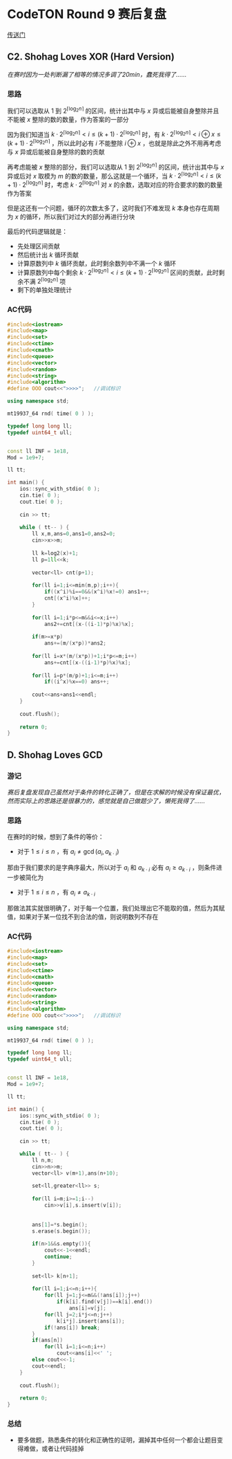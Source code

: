 # CodeTON Round 9 赛后复盘

[传送门](https://codeforces.com/contest/2039)

## C2. Shohag Loves XOR (Hard Version)

*在赛时因为一处判断漏了相等的情况多调了20min，蠢死我得了......*

### 思路

我们可以选取从 $1$ 到 $2^{\lceil\log_2n\rceil}$ 的区间，统计出其中与 $x$ 异或后能被自身整除并且不能被 $x$ 整除的数的数量，作为答案的一部分

因为我们知道当 $k \cdot 2^{ \lceil \log_2n\rceil}<i \le (k+1)\cdot2^{\lceil\log_2n\rceil}$ 时，有 $k \cdot 2^{ \lceil \log_2n\rceil} < i\oplus x\le(k+1)\cdot2^{\lceil\log_2n\rceil}$ ，所以此时必有 $i$ 不能整除 $i\oplus x$ ，也就是除此之外不用再考虑与 $x$ 异或后能被自身整除的数的贡献

再考虑能被 $x$ 整除的部分，我们可以选取从 $1$ 到 $2^{\lceil\log_2n\rceil}$ 的区间，统计出其中与 $x$ 异或后对 $x$ 取模为 $m$ 的数的数量，那么这就是一个循环，当 $k \cdot 2^{ \lceil \log_2n\rceil}<i \le (k+1)\cdot2^{\lceil\log_2n\rceil}$ 时，考虑 $k \cdot 2^{ \lceil \log_2n\rceil}$ 对 $x$ 的余数，选取对应的符合要求的数的数量作为答案

但是这还有一个问题，循环的次数太多了，这时我们不难发现 $k$ 本身也存在周期为 $x$ 的循环，所以我们对过大的部分再进行分块

最后的代码逻辑就是：

- 先处理区间贡献
- 然后统计出 $k$ 循环贡献
- 计算原数列中 $k$ 循环贡献，此时剩余数列中不满一个 $k$ 循环
- 计算原数列中每个剩余 $k \cdot 2^{ \lceil \log_2n\rceil}<i \le (k+1)\cdot2^{\lceil\log_2n\rceil}$ 区间的贡献，此时剩余不满 $2^{\lceil\log_2n\rceil}$ 项
- 剩下的单独处理统计

### AC代码

```c++
#include<iostream>
#include<map>
#include<set>
#include<ctime>
#include<cmath>
#include<queue>
#include<vector>
#include<random>
#include<string>
#include<algorithm>
#define OOO cout<<">>>>";	//调试标识

using namespace std;

mt19937_64 rnd( time( 0 ) );

typedef long long ll;
typedef uint64_t ull;


const ll INF = 1e18,
Mod = 1e9+7;

ll tt;

int main() {
	ios::sync_with_stdio( 0 );
	cin.tie( 0 );
	cout.tie( 0 );
	
	cin >> tt;
	
	while ( tt-- ) {
		ll x,m,ans=0,ans1=0,ans2=0;
		cin>>x>>m;
		
		ll k=log2(x)+1;
		ll p=1ll<<k;
		
		vector<ll> cnt(p+1);
		
		for(ll i=1;i<=min(m,p);i++){
			if((x^i)%i==0&&(x^i)%x!=0) ans1++;
			cnt[(x^i)%x]++;
		}
		
		for(ll i=1;i*p<=m&&i<=x;i++)
			ans2+=cnt[(x-((i-1)*p)%x)%x];
		
		if(m>=x*p)
			ans+=(m/(x*p))*ans2;
		
		for(ll i=x*(m/(x*p))+1;i*p<=m;i++)
			ans+=cnt[(x-((i-1)*p)%x)%x];
		
		for(ll i=p*(m/p)+1;i<=m;i++)
			if((i^x)%x==0) ans++;
		
		cout<<ans+ans1<<endl;
	}
	
	cout.flush();
	
	return 0;
}
```

## D. Shohag Loves GCD

### 游记

*赛后复盘发现自己虽然对于条件的转化正确了，但是在求解的时候没有保证最优，然而实际上的思路还是很暴力的，感觉就是自己做题少了，懒死我得了......*

### 思路

在赛时的时候，想到了条件的等价：

- 对于 $1\le i\le n$ ，有 $a_i \ne \gcd(a_i,a_{k\cdot i})$

那由于我们要求的是字典序最大，所以对于 $a_i$ 和 $a_{k\cdot i}$ 必有  $a_i \ge a_{k\cdot i}$ ，则条件进一步被简化为

- 对于 $1\le i\le n$ ，有 $a_i \ne a_{k\cdot i}$

那做法其实就很明确了，对于每一个位置，我们处理出它不能取的值，然后为其赋值，如果对于某一位找不到合法的值，则说明数列不存在

### AC代码

```c++
#include<iostream>
#include<map>
#include<set>
#include<ctime>
#include<cmath>
#include<queue>
#include<vector>
#include<random>
#include<string>
#include<algorithm>
#define OOO cout<<">>>>";	//调试标识

using namespace std;

mt19937_64 rnd( time( 0 ) );

typedef long long ll;
typedef uint64_t ull;


const ll INF = 1e18,
Mod = 1e9+7;

ll tt;

int main() {
	ios::sync_with_stdio( 0 );
	cin.tie( 0 );
	cout.tie( 0 );
	
	cin >> tt;

	while ( tt-- ) {
		ll n,m;
		cin>>n>>m;
		vector<ll> v(m+1),ans(n+10);
		
		set<ll,greater<ll>> s;
		
		for(ll i=m;i>=1;i--)
			cin>>v[i],s.insert(v[i]);
		
		
		ans[1]=*s.begin();
		s.erase(s.begin());
		
		if(n>1&&s.empty()){
			cout<<-1<<endl;
			continue;
		}
		
		set<ll> k[n+1];
		
		for(ll i=1;i<=n;i++){
			for(ll j=1;j<=m&&(!ans[i]);j++)
				if(k[i].find(v[j])==k[i].end())
					ans[i]=v[j];
			for(ll j=2;i*j<=n;j++)
				k[i*j].insert(ans[i]);
			if(!ans[i]) break;
		}
		if(ans[n])
			for(ll i=1;i<=n;i++)
				cout<<ans[i]<<' ';
		else cout<<-1;
		cout<<endl;
	}
	
	cout.flush();
	
	return 0;
}
```

### 总结

- 要多做题，熟悉条件的转化和正确性的证明，漏掉其中任何一个都会让题目变得难做，或者让代码挂掉